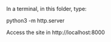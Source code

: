 In a terminal, in this folder, type:

python3 -m http.server

Access the site in http://localhost:8000

